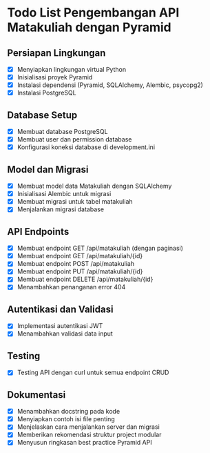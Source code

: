# Todo List Pengembangan API Matakuliah dengan Pyramid

## Persiapan Lingkungan
- [x] Menyiapkan lingkungan virtual Python
- [x] Inisialisasi proyek Pyramid
- [x] Instalasi dependensi (Pyramid, SQLAlchemy, Alembic, psycopg2)
- [x] Instalasi PostgreSQL

## Database Setup
- [x] Membuat database PostgreSQL
- [x] Membuat user dan permission database
- [x] Konfigurasi koneksi database di development.ini

## Model dan Migrasi
- [x] Membuat model data Matakuliah dengan SQLAlchemy
- [x] Inisialisasi Alembic untuk migrasi
- [x] Membuat migrasi untuk tabel matakuliah
- [x] Menjalankan migrasi database

## API Endpoints
- [x] Membuat endpoint GET /api/matakuliah (dengan paginasi)
- [x] Membuat endpoint GET /api/matakuliah/{id}
- [x] Membuat endpoint POST /api/matakuliah
- [x] Membuat endpoint PUT /api/matakuliah/{id}
- [x] Membuat endpoint DELETE /api/matakuliah/{id}
- [x] Menambahkan penanganan error 404

## Autentikasi dan Validasi
- [x] Implementasi autentikasi JWT
- [x] Menambahkan validasi data input

## Testing
- [x] Testing API dengan curl untuk semua endpoint CRUD

## Dokumentasi
- [x] Menambahkan docstring pada kode
- [x] Menyiapkan contoh isi file penting
- [x] Menjelaskan cara menjalankan server dan migrasi
- [x] Memberikan rekomendasi struktur project modular
- [x] Menyusun ringkasan best practice Pyramid API
